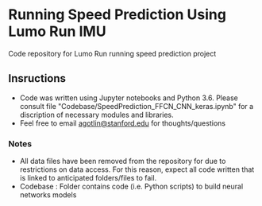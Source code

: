 # Running Speed Prediction Using Lumo Run IMU
Code repository for Lumo Run running speed prediction project

## Insructions

- Code was written using Jupyter notebooks and Python 3.6. Please consult file "Codebase/SpeedPrediction_FFCN_CNN_keras.ipynb" for a discription of necessary modules and libraries.
- Feel free to email agotlin@stanford.edu for thoughts/questions

### Notes
- All data files have been removed from the repository for due to restrictions on data access. For this reason, expect all code written that is linked to anticipated folders/files to fail.
- Codebase : Folder contains code (i.e. Python scripts) to build neural networks models
